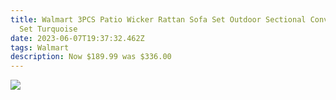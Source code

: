 ```yaml
---
title: Walmart 3PCS Patio Wicker Rattan Sofa Set Outdoor Sectional Conversation
  Set Turquoise
date: 2023-06-07T19:37:32.462Z
tags: Walmart
description: Now $189.99 was $336.00
---
```



![](img/screenshot_20230607-205402__01__01.jpg)